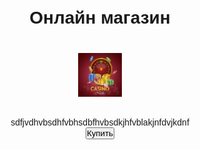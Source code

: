 <html lang="ru">
  <head>
    <meta charset="UTF-8" />
    <meta
      name="viewport"
      content="width=device-width, user-scalable=no, initial-scale=1.0,maximum-scale = 1.0,minimum-scale = 1.0"
    />
    <meta http-equiv="X-UA-Compatible" content="ie=edge" />
    <title>Shop for you</title>
    <style>
      * {
        margin: 0;
        padding: 0;
        box-sizing: border-box;
      }
      body {
        font-family: "Montserrat", sans-serif;
        font-weight: 200;
        color: var(--tg-theme-text-color);
        background: var(--tg-theme-bg-color);
      }
      #main {
        width: 100%;
        padding: 20px;
        text-align: center;
      }
      h1 {
        margin-top: 50px;
        margin-bottom: 10px;
      }
      img {
        width: 70px;
        margin: 30px auto;
      }
      p {
        width: 350px;
        margin: 0 auto;
      }
      border {
        border: 0;
        border-radius: 5px;
        margin-top: 50px;
        height: 60px;
        width: 200px;
        font-size: 20px;
        font-weight: 500;
        cursor: pointer;
        transition: all 500ms ease;
        color: var(--tg-theme-button-color);
        background: var(--tg-theme-button-text-color);
      }
      button:hover {
        background: var(--tg-theme-secondary-bg-color);
      }
      #form {
        display: none;
        text-align: center;
      }
      input {
        width: 90%;
        outline: none;
        margin: 10px 5%;
        padding: 15px 10px;
        font-size: 14px;
        border: 2px solid silver;
        border-radius: 5px;
      }
      input:focus {
        border-color: #db5d5d;
      }
    </style>
  </head>
  <body>
    <div id="main">
      <h1>Онлайн магазин</h1>
      <img src="photo.jpg" />
      <p>sdfjvdhvbsdhfvbhsdbfhvbsdkjhfvblakjnfdvjkdnf</p>
      <button id="buy">Купить</button>
    </div>
    <form id="form">
      <input type="text" placeholder="Имя" id="user_name" />
      <input type="text" placeholder="Имейл" id="user_email" />
      <input type="text" placeholder="Телефон" id="user_phone" />
      <div id="error"></div>
      <button id="order">Оформить</button>
    </form>
    <script src="https://telegram.org/js/telegram-web-app.js"></script>
    <script>
      let tg = window.Telegram.WebApp;
      let buy = document.getElementById("buy");
      let order = document.getElementById("order");

      buy.addEventListener("click", () => {
        document.getElementById("main").style.display = "none";
        document.getElementById("form").style.display = "block";
        document.getElementById("user_name").value =
          tg.initDataUnsafe.user.first_name +
          " " +
          tg.initDataUnsafe.user.last_name;
      });
      order.addEventListener("click", () => {
      document.getElementById("error"), (innerText = "");
        let name = document.getElementById("user_name").value;
        let email = document.getElementById("user_email").value;
        let phone = document.getElementById("user_phone").value;
        if (email.length < 5) {
          document.getElementById("error").innerText = "ошибка в имейл";
          return;
        }
        if (phone.length < 5) {
          document.getElementById("error").innerText =
            "ошибка в номере телефона";
          return;
        }
        let data = {
          name: name,
          email: email,
          phone: phone,
        };
        tg.sendData(JSON.stringify(data));
        tg.close();
      });
    </script>
  </body>
</html>
